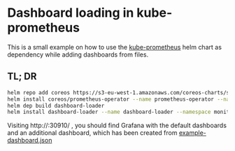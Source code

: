 # Dashboard loading in kube-prometheus

This is a small example on how to use the 
[kube-prometheus](https://github.com/coreos/prometheus-operator/tree/master/helm) helm chart as dependency while adding 
dashboards from files.

## TL; DR
```bash
helm repo add coreos https://s3-eu-west-1.amazonaws.com/coreos-charts/stable/
helm install coreos/prometheus-operator --name prometheus-operator --namespace monitoring
helm dep build dashboard-loader
helm install dashboard-loader --name dashboard-loader --namespace monitoring
``` 

Visiting http://<node-ip>:30910/ , you should find Grafana with the default dashboards and an additional 
dashboard, which has been created from [example-dashboard.json](dashboard-loader/dashboards/example-dashboard.json)